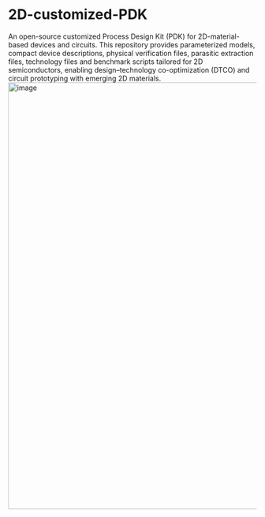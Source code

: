 # 2D-customized-PDK
An open-source customized Process Design Kit (PDK) for 2D-material-based devices and circuits. This repository provides parameterized models, compact device descriptions, physical verification files, parasitic extraction files, technology files and benchmark scripts tailored for 2D semiconductors, enabling design–technology co-optimization (DTCO) and circuit prototyping with emerging 2D materials.
<img width="897" height="865" alt="image" src="https://github.com/user-attachments/assets/d41f87fb-44d3-44fa-9ae8-bb63f81ff24e" />
